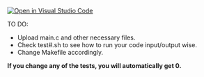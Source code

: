 [![Open in Visual Studio Code](https://classroom.github.com/assets/open-in-vscode-c66648af7eb3fe8bc4f294546bfd86ef473780cde1dea487d3c4ff354943c9ae.svg)](https://classroom.github.com/online_ide?assignment_repo_id=7647322&assignment_repo_type=AssignmentRepo)

TO DO:
* Upload main.c and other necessary files.
* Check test#.sh to see how to run your code input/output wise.
* Change Makefile accordingly.
  
**If you change any of the tests, you will automatically get 0.**
